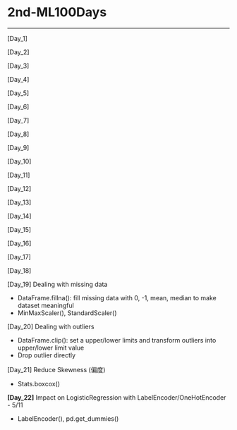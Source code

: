 # 2nd-ML100Days
***
[Day_1]

[Day_2]

[Day_3]

[Day_4]

[Day_5]

[Day_6]

[Day_7]

[Day_8]

[Day_9]

[Day_10]

[Day_11]

[Day_12]

[Day_13]

[Day_14]

[Day_15]

[Day_16]

[Day_17]

[Day_18]

[Day_19] Dealing with missing data
- DataFrame.fillna(): fill missing data with 0, -1, mean, median to make dataset meaningful
- MinMaxScaler(), StandardScaler()

[Day_20] Dealing with outliers
- DataFrame.clip(): set a upper/lower limits and transform outliers into upper/lower limit value
- Drop outlier directly

[Day_21] Reduce Skewness (偏度)
- Stats.boxcox()

**[Day_22]** Impact on LogisticRegression with LabelEncoder/OneHotEncoder - 5/11
- LabelEncoder(), pd.get_dummies()
